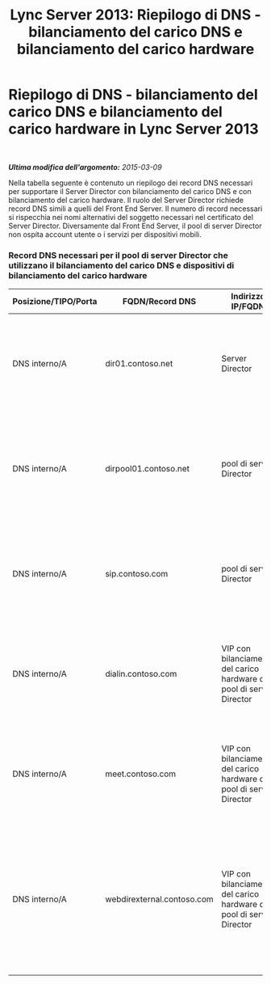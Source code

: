 ﻿---
title: 'Lync Server 2013: Riepilogo di DNS - bilanciamento del carico DNS e bilanciamento del carico hardware'
TOCTitle: Riepilogo di DNS - bilanciamento del carico DNS e bilanciamento del carico hardware
ms:assetid: d2132695-1956-4190-a98e-cd7255cbded6
ms:mtpsurl: https://technet.microsoft.com/it-it/library/JJ205273(v=OCS.15)
ms:contentKeyID: 49302062
ms.date: 08/24/2015
mtps_version: v=OCS.15
ms.translationtype: HT
---

# Riepilogo di DNS - bilanciamento del carico DNS e bilanciamento del carico hardware in Lync Server 2013

 

_**Ultima modifica dell'argomento:** 2015-03-09_

Nella tabella seguente è contenuto un riepilogo dei record DNS necessari per supportare il Server Director con bilanciamento del carico DNS e con bilanciamento del carico hardware. Il ruolo del Server Director richiede record DNS simili a quelli del Front End Server. Il numero di record necessari si rispecchia nei nomi alternativi del soggetto necessari nel certificato del Server Director. Diversamente dal Front End Server, il pool di server Director non ospita account utente o i servizi per dispositivi mobili.

### Record DNS necessari per il pool di server Director che utilizzano il bilanciamento del carico DNS e dispositivi di bilanciamento del carico hardware

<table>
<colgroup>
<col style="width: 25%" />
<col style="width: 25%" />
<col style="width: 25%" />
<col style="width: 25%" />
</colgroup>
<thead>
<tr class="header">
<th>Posizione/TIPO/Porta</th>
<th>FQDN/Record DNS</th>
<th>Indirizzo IP/FQDN</th>
<th>Corrisponde a/Commenti</th>
</tr>
</thead>
<tbody>
<tr class="odd">
<td><p>DNS interno/A</p></td>
<td><p>dir01.contoso.net</p></td>
<td><p>Server Director</p></td>
<td><p>Record dell'host server Server Director utilizzato per la replica e per le connessioni server-server</p></td>
</tr>
<tr class="even">
<td><p>DNS interno/A</p></td>
<td><p>dirpool01.contoso.net</p></td>
<td><p>pool di server Director</p></td>
<td><p>Record dell'host per il pool di server Director con bilanciamento del carico DNS per le connessioni server-server</p></td>
</tr>
<tr class="odd">
<td><p>DNS interno/A</p></td>
<td><p>sip.contoso.com</p></td>
<td><p>pool di server Director</p></td>
<td><p>SIP (Session Initiation Protocol) in ingresso dall'interfaccia interna del server perimetrale</p></td>
</tr>
<tr class="even">
<td><p>DNS interno/A</p></td>
<td><p>dialin.contoso.com</p></td>
<td><p>VIP con bilanciamento del carico hardware del pool di server Director</p></td>
<td><p>Servizi Web dialin pubblicati e con bilanciamento del carico hardware da proxy inverso</p></td>
</tr>
<tr class="odd">
<td><p>DNS interno/A</p></td>
<td><p>meet.contoso.com</p></td>
<td><p>VIP con bilanciamento del carico hardware del pool di server Director</p></td>
<td><p>Servizi Web meet pubblicati e con bilanciamento del carico hardware da proxy inverso</p></td>
</tr>
<tr class="even">
<td><p>DNS interno/A</p></td>
<td><p>webdirexternal.contoso.com</p></td>
<td><p>VIP con bilanciamento del carico hardware del pool di server Director</p></td>
<td><p>Servizi Web esterni del ticket Web con bilanciamento del carico hardware e pubblicati e definiti dal proxy inverso per il pool di server Director</p></td>
</tr>
</tbody>
</table>


